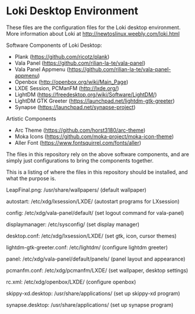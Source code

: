# Loki Desktop Environment

These files are the configuration files for the Loki desktop environment.  More information about Loki at http://newtoslinux.weebly.com/loki.html

Software Components of Loki Desktop:
  - Plank (https://github.com/ricotz/plank)
  - Vala Panel (https://github.com/rilian-la-te/vala-panel)
  - Vala Panel Appmenu (https://github.com/rilian-la-te/vala-panel-appmenu)
  - Openbox (http://openbox.org/wiki/Main_Page)
  - LXDE Session, PCManFM (http://lxde.org/)
  - LightDM (https://freedesktop.org/wiki/Software/LightDM/)
  - LightDM GTK Greeter (https://launchpad.net/lightdm-gtk-greeter)
  - Synapse (https://launchpad.net/synapse-project)

Artistic Components
  - Arc Theme (https://github.com/horst3180/arc-theme)
  - Moka Icons (https://github.com/moka-project/moka-icon-theme)
  - Aller Font (https://www.fontsquirrel.com/fonts/aller)

The files in this repository rely on the above software components, and are simply just configurations to bring the components together.


This is a listing of where the files in this repository should be installed, and what the purpose is.

LeapFinal.png: /usr/share/wallpapers/       (default wallpaper)

autostart: /etc/xdg/lxsession/LXDE/         (autostart programs for LXsession)

config: /etc/xdg/vala-panel/default/        (set logout command for vala-panel)

displaymanager: /etc/sysconfig/             (set display manager)

desktop.conf: /etc/xdg/lxsession/LXDE/      (set gtk, icon, cursor themes)

lightdm-gtk-greeter.conf: /etc/lightdm/     (configure lightdm greeter)

panel: /etc/xdg/vala-panel/default/panels/  (panel layout and appearance)

pcmanfm.conf: /etc/xdg/pcmanfm/LXDE/        (set wallpaper, desktop settings)

rc.xml: /etc/xdg/openbox/LXDE/              (configure openbox)

skippy-xd.desktop: /usr/share/applications/ (set up skippy-xd program)

synapse.desktop: /usr/share/applications/   (set up synapse program)
